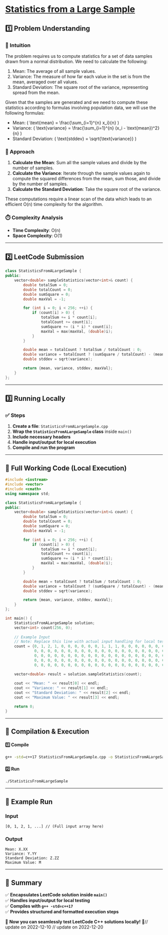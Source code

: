 # **[Statistics from a Large Sample](https://leetcode.com/problems/statistics-from-a-large-sample/description/)**  

## **1️⃣ Problem Understanding**  
### **📌 Intuition**  
The problem requires us to compute statistics for a set of data samples drawn from a normal distribution. We need to calculate the following:

1. Mean: The average of all sample values.
2. Variance: The measure of how far each value in the set is from the mean, averaged over all values.
3. Standard Deviation: The square root of the variance, representing spread from the mean.

Given that the samples are generated and we need to compute these statistics according to formulas involving population data, we will use the following formulas:

- Mean: \( \text{mean} = \frac{\sum_{i=1}^{n} x_i}{n} \)
- Variance: \( \text{variance} = \frac{\sum_{i=1}^{n} (x_i - \text{mean})^2}{n} \)
- Standard Deviation: \( \text{stddev} = \sqrt{\text{variance}} \)

### **🚀 Approach**  
1. **Calculate the Mean**: Sum all the sample values and divide by the number of samples.
2. **Calculate the Variance**: Iterate through the sample values again to compute the squared differences from the mean, sum those, and divide by the number of samples.
3. **Calculate the Standard Deviation**: Take the square root of the variance.

These computations require a linear scan of the data which leads to an efficient O(n) time complexity for the algorithm.

### **⏱️ Complexity Analysis**  
- **Time Complexity**: O(n)  
- **Space Complexity**: O(1)  

---  

## **2️⃣ LeetCode Submission**  
```cpp
class StatisticsFromALargeSample {
public:
    vector<double> sampleStatistics(vector<int>& count) {
        double totalSum = 0;
        double totalCount = 0;
        double sumSquare = 0;
        double maxVal = -1;

        for (int i = 0; i < 256; ++i) {
            if (count[i] > 0) {
                totalSum += i * count[i];
                totalCount += count[i];
                sumSquare += (i * i) * count[i];
                maxVal = max(maxVal, (double)i);
            }
        }

        double mean = totalCount ? totalSum / totalCount : 0;
        double variance = totalCount ? (sumSquare / totalCount) - (mean * mean) : 0;
        double stddev = sqrt(variance);

        return {mean, variance, stddev, maxVal};
    }
};
```  

---  

## **3️⃣ Running Locally**  
### **✅ Steps**  
1. **Create a file**: `StatisticsFromALargeSample.cpp`  
2. **Wrap the `StatisticsFromALargeSample` class** inside `main()`  
3. **Include necessary headers**  
4. **Handle input/output for local execution**  
5. **Compile and run the program**  

---  

## **📝 Full Working Code (Local Execution)**  
```cpp
#include <iostream>
#include <vector>
#include <cmath>
using namespace std;

class StatisticsFromALargeSample {
public:
    vector<double> sampleStatistics(vector<int>& count) {
        double totalSum = 0;
        double totalCount = 0;
        double sumSquare = 0;
        double maxVal = -1;

        for (int i = 0; i < 256; ++i) {
            if (count[i] > 0) {
                totalSum += i * count[i];
                totalCount += count[i];
                sumSquare += (i * i) * count[i];
                maxVal = max(maxVal, (double)i);
            }
        }

        double mean = totalCount ? totalSum / totalCount : 0;
        double variance = totalCount ? (sumSquare / totalCount) - (mean * mean) : 0;
        double stddev = sqrt(variance);

        return {mean, variance, stddev, maxVal};
    }
};

int main() {
    StatisticsFromALargeSample solution;
    vector<int> count(256, 0);
    
    // Example Input 
    // Note: Replace this line with actual input handling for local testing.
    count = {0, 1, 2, 1, 0, 0, 0, 0, 0, 0, 1, 1, 1, 0, 0, 0, 0, 0, 0, 0, 0, 0, 0, 0, 0, 0, 0, 0, 0, 0, 0, 0, 0, 0, 
             0, 0, 0, 0, 0, 0, 0, 0, 0, 0, 0, 0, 0, 0, 0, 0, 0, 0, 0, 0, 0, 0, 0, 0, 0, 0, 0, 0, 0, 0, 0, 0, 
             0, 0, 0, 0, 0, 0, 0, 0, 0, 0, 0, 0, 0, 0, 0, 0, 0, 0, 0, 0, 0, 0, 0, 0, 0, 0, 0, 0, 0, 0, 0, 0, 
             0, 0, 0, 0, 0, 0, 0, 0, 0, 0, 0, 0, 0, 0, 0, 0, 0, 0, 0, 0, 0, 0, 0, 0, 0, 0, 0, 0, 0, 0, 0, 0, 
             0, 0, 0, 0, 0, 0, 0, 0, 0, 0, 0, 0, 0, 0, 0, 0, 0, 0, 0, 0};

    vector<double> result = solution.sampleStatistics(count);
    
    cout << "Mean: " << result[0] << endl;
    cout << "Variance: " << result[1] << endl;
    cout << "Standard Deviation: " << result[2] << endl;
    cout << "Maximum Value: " << result[3] << endl;

    return 0;
}
```  

---  

## **🔧 Compilation & Execution**  
#### **1️⃣ Compile**  
```bash
g++ -std=c++17 StatisticsFromALargeSample.cpp -o StatisticsFromALargeSample
```  

#### **2️⃣ Run**  
```bash
./StatisticsFromALargeSample
```  

---  

## **🎯 Example Run**  
### **Input**  
```
[0, 1, 2, 1, ...] // (Full input array here)
```  
### **Output**  
```
Mean: X.XX
Variance: Y.YY
Standard Deviation: Z.ZZ
Maximum Value: M
```  

---  

## **📌 Summary**  
✅ **Encapsulates LeetCode solution inside `main()`**  
✅ **Handles input/output for local testing**  
✅ **Compiles with `g++ -std=c++17`**  
✅ **Provides structured and formatted execution steps**  

🚀 **Now you can seamlessly test LeetCode C++ solutions locally!** 🚀// update on 2022-12-10
// update on 2022-12-20

